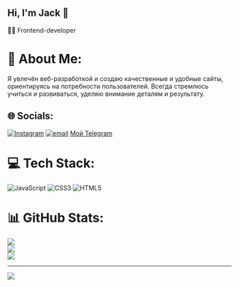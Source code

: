 ## Hi, I'm Jack 👋

🧑‍💻 Frontend-developer <br/>

# 💫 About Me:
Я увлечён веб-разработкой и создаю качественные и удобные сайты, ориентируясь на потребности пользователей. Всегда стремлюсь учиться и развиваться, уделяю внимание деталям и результату.


## 🌐 Socials:
[![Instagram](https://img.shields.io/badge/Instagram-%23E4405F.svg?logo=Instagram&logoColor=white)](https://instagram.com/jackpronin) [![email](https://img.shields.io/badge/Email-D14836?logo=gmail&logoColor=white)]([mailto:pronin.jack@gmail.com]) [Мой Telegram](https://t.me/@jackpronin)

# 💻 Tech Stack:
![JavaScript](https://img.shields.io/badge/javascript-%23323330.svg?style=for-the-badge&logo=javascript&logoColor=%23F7DF1E) ![CSS3](https://img.shields.io/badge/css3-%231572B6.svg?style=for-the-badge&logo=css3&logoColor=white) ![HTML5](https://img.shields.io/badge/html5-%23E34F26.svg?style=for-the-badge&logo=html5&logoColor=white)
# 📊 GitHub Stats:
![](https://github-readme-stats.vercel.app/api?username=Jack-pronin&theme=react&hide_border=false&include_all_commits=true&count_private=false)<br/>
![](https://nirzak-streak-stats.vercel.app/?user=Jack-pronin&theme=react&hide_border=false)<br/>
![](https://github-readme-stats.vercel.app/api/top-langs/?username=Jack-pronin&theme=react&hide_border=false&include_all_commits=true&count_private=false&layout=compact)

---
[![](https://visitcount.itsvg.in/api?id=Jack-pronin&icon=0&color=13)](https://visitcount.itsvg.in)

<!-- Proudly created with GPRM ( https://gprm.itsvg.in ) -->
